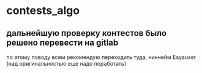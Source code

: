 # contests_algo

## дальнейшую проверку контестов было решено перевести на gitlab

по этому поводу всем рекомендую переходить туда, никнейм Esyauser (над оригинальностью еще надо поработать)
